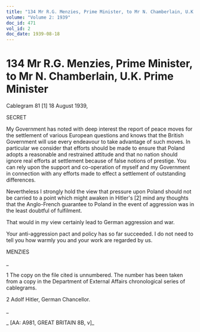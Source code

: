 ```yaml
---
title: "134 Mr R.G. Menzies, Prime Minister, to Mr N. Chamberlain, U.K. Prime Minister"
volume: "Volume 2: 1939"
doc_id: 471
vol_id: 2
doc_date: 1939-08-18
---
```


# 134 Mr R.G. Menzies, Prime Minister, to Mr N. Chamberlain, U.K. Prime Minister

Cablegram 81 [1] 18 August 1939,

SECRET

My Government has noted with deep interest the report of peace moves for the settlement of various European questions and knows that the British Government will use every endeavour to take advantage of such moves. In particular we consider that efforts should be made to ensure that Poland adopts a reasonable and restrained attitude and that no nation should ignore real efforts at settlement because of false notions of prestige. You can rely upon the support and co-operation of myself and my Government in connection with any efforts made to effect a settlement of outstanding differences.

Nevertheless I strongly hold the view that pressure upon Poland should not be carried to a point which might awaken in Hitler's [2] mind any thoughts that the Anglo-French guarantee to Poland in the event of aggression was in the least doubtful of fulfilment.

That would in my view certainly lead to German aggression and war.

Your anti-aggression pact and policy has so far succeeded. I do not need to tell you how warmly you and your work are regarded by us.

MENZIES

_

1 The copy on the file cited is unnumbered. The number has been taken from a copy in the Department of External Affairs chronological series of cablegrams.

2 Adolf Hitler, German Chancellor.

_

_ [AA: A981, GREAT BRITAIN 8B, v]_
